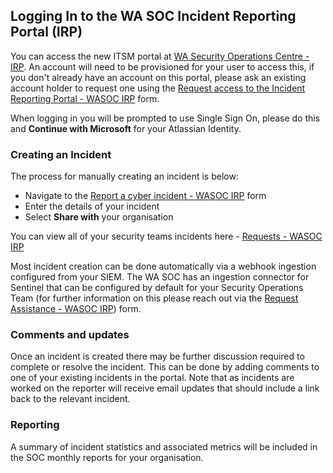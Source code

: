 ## Logging In to the WA SOC Incident Reporting Portal (IRP)
You can access the new ITSM portal at [WA Security Operations Centre - IRP](https://wasoc.atlassian.net/servicedesk/customer/portals "https://wasoc.atlassian.net/servicedesk/customer/portals"). An account will need to be provisioned for your user to access this, if you don't already have an account on this portal, please ask an existing account holder to request one using the [Request access to the Incident Reporting Portal - WASOC IRP](https://wasoc.atlassian.net/servicedesk/customer/portal/2/group/1/create/8) form.

When logging in you will be prompted to use Single Sign On, please do this and **Continue with Microsoft** for your Atlassian Identity.

### Creating an Incident
The process for manually creating an incident is below:
- Navigate to the [Report a cyber incident - WASOC IRP](https://wasoc.atlassian.net/servicedesk/customer/portal/2/group/1/create/19) form
- Enter the details of your incident
- Select **Share with** your organisation

You can view all of your security teams incidents here - [Requests - WASOC IRP](https://wasoc.atlassian.net/servicedesk/customer/user/requests?page=1&reporter=all)

Most incident creation can be done automatically via a webhook ingestion configured from your SIEM. The WA SOC has an ingestion connector for Sentinel that can be configured by default for your Security Operations Team (for further information on this please reach out via the [Request Assistance - WASOC IRP](https://wasoc.atlassian.net/servicedesk/customer/portal/2/group/1/create/1)) form.

### Comments and updates
Once an incident is created there may be further discussion required to complete or resolve the incident. This can be done by adding comments to one of your existing incidents in the portal. Note that as incidents are worked on the reporter will receive email updates that should include a link back to the relevant incident.

### Reporting
A summary of incident statistics and associated metrics will be included in the SOC monthly reports for your organisation.
